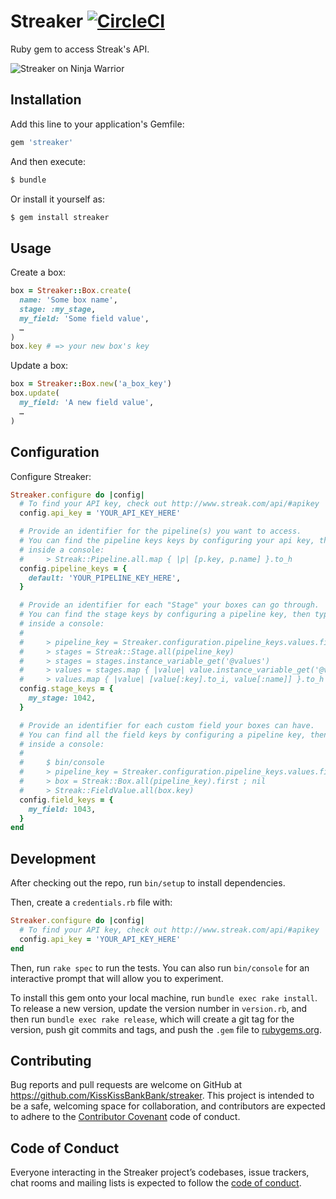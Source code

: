 # Streaker [![CircleCI](https://circleci.com/gh/KissKissBankBank/streaker.svg?style=svg)](https://circleci.com/gh/KissKissBankBank/streaker)

Ruby gem to access Streak's API.

![Streaker on Ninja Warrior](https://media.giphy.com/media/LMfZEPTKKRgJy/giphy.gif)

## Installation

Add this line to your application's Gemfile:

```rb
gem 'streaker'
```

And then execute:

```sh
$ bundle
```

Or install it yourself as:

```sh
$ gem install streaker
```

## Usage

Create a box:

```rb
box = Streaker::Box.create(
  name: 'Some box name',
  stage: :my_stage,
  my_field: 'Some field value',
  …
)
box.key # => your new box's key
```

Update a box:

```rb
box = Streaker::Box.new('a_box_key')
box.update(
  my_field: 'A new field value',
  …
)
```

## Configuration

Configure Streaker:

```rb
Streaker.configure do |config|
  # To find your API key, check out http://www.streak.com/api/#apikey
  config.api_key = 'YOUR_API_KEY_HERE'

  # Provide an identifier for the pipeline(s) you want to access.
  # You can find the pipeline keys keys by configuring your api key, then typing
  # inside a console:
  #     > Streak::Pipeline.all.map { |p| [p.key, p.name] }.to_h
  config.pipeline_keys = {
    default: 'YOUR_PIPELINE_KEY_HERE',
  }

  # Provide an identifier for each "Stage" your boxes can go through.
  # You can find the stage keys by configuring a pipeline key, then typing
  # inside a console:
  #
  #     > pipeline_key = Streaker.configuration.pipeline_keys.values.first
  #     > stages = Streak::Stage.all(pipeline_key)
  #     > stages = stages.instance_variable_get('@values')
  #     > values = stages.map { |value| value.instance_variable_get('@values') }
  #     > values.map { |value| [value[:key].to_i, value[:name]] }.to_h
  config.stage_keys = {
    my_stage: 1042,
  }

  # Provide an identifier for each custom field your boxes can have.
  # You can find all the field keys by configuring a pipeline key, then typing
  # inside a console:
  #
  #     $ bin/console
  #     > pipeline_key = Streaker.configuration.pipeline_keys.values.first
  #     > box = Streak::Box.all(pipeline_key).first ; nil
  #     > Streak::FieldValue.all(box.key)
  config.field_keys = {
    my_field: 1043,
  }
end
```

## Development

After checking out the repo, run `bin/setup` to install dependencies.

Then, create a `credentials.rb` file with:

```rb
Streaker.configure do |config|
  # To find your API key, check out http://www.streak.com/api/#apikey
  config.api_key = 'YOUR_API_KEY_HERE'
end
```

Then, run `rake spec` to run the tests. You can also run `bin/console` for an
 interactive prompt that will allow you to experiment.

To install this gem onto your local machine, run `bundle exec rake install`. To
release a new version, update the version number in `version.rb`, and then run
`bundle exec rake release`, which will create a git tag for the version, push
git commits and tags, and push the `.gem` file to
[rubygems.org](https://rubygems.org).

## Contributing

Bug reports and pull requests are welcome on GitHub at
https://github.com/KissKissBankBank/streaker. This project is intended to be a
safe, welcoming space for collaboration, and contributors are expected to
adhere to the [Contributor Covenant](http://contributor-covenant.org) code
of conduct.

## Code of Conduct

Everyone interacting in the Streaker project’s codebases, issue trackers,
chat rooms and mailing lists is expected to follow the
[code of conduct](https://github.com/[USERNAME]/streaker/blob/master/CODE_OF_CONDUCT.md).
